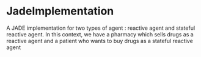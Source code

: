 # JadeImplementation
A JADE implementation for two types of agent : reactive agent and stateful reactive agent. In this context, we have a pharmacy which sells drugs as a reactive agent and a patient who wants to buy drugs as a stateful reactive agent 
